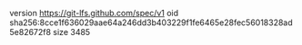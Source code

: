 version https://git-lfs.github.com/spec/v1
oid sha256:8cce1f636029aae64a246dd3b403229f1fe6465e28fec56018328ad5e82672f8
size 3485
